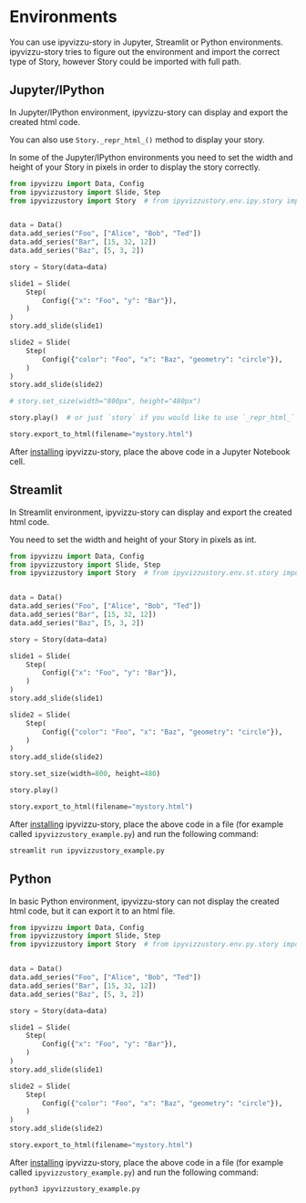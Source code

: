 # Environments

You can use ipyvizzu-story in Jupyter, Streamlit or Python environments. ipyvizzu-story tries to figure out the environment and import the correct type of Story, however Story could be imported with full path.

## Jupyter/IPython

In Jupyter/IPython environment, ipyvizzu-story can display and export the created html code.

You can also use `Story._repr_html_()` method to display your story.

In some of the Jupyter/IPython environments you need to set the width and height of your Story in pixels in order to display the story correctly.

```python
from ipyvizzu import Data, Config
from ipyvizzustory import Slide, Step
from ipyvizzustory import Story  # from ipyvizzustory.env.ipy.story import Story


data = Data()
data.add_series("Foo", ["Alice", "Bob", "Ted"])
data.add_series("Bar", [15, 32, 12])
data.add_series("Baz", [5, 3, 2])

story = Story(data=data)

slide1 = Slide(
    Step(
        Config({"x": "Foo", "y": "Bar"}),
    )
)
story.add_slide(slide1)

slide2 = Slide(
    Step(
        Config({"color": "Foo", "x": "Baz", "geometry": "circle"}),
    )
)
story.add_slide(slide2)

# story.set_size(width="800px", height="480px")

story.play()  # or just `story` if you would like to use `_repr_html_`

story.export_to_html(filename="mystory.html")
```

After [installing](installation.html) ipyvizzu-story,
place the above code in a Jupyter Notebook cell.

## Streamlit

In Streamlit environment, ipyvizzu-story can display and export the created html code.

You need to set the width and height of your Story in pixels as int.

```python
from ipyvizzu import Data, Config
from ipyvizzustory import Slide, Step
from ipyvizzustory import Story  # from ipyvizzustory.env.st.story import Story


data = Data()
data.add_series("Foo", ["Alice", "Bob", "Ted"])
data.add_series("Bar", [15, 32, 12])
data.add_series("Baz", [5, 3, 2])

story = Story(data=data)

slide1 = Slide(
    Step(
        Config({"x": "Foo", "y": "Bar"}),
    )
)
story.add_slide(slide1)

slide2 = Slide(
    Step(
        Config({"color": "Foo", "x": "Baz", "geometry": "circle"}),
    )
)
story.add_slide(slide2)

story.set_size(width=800, height=480)

story.play()

story.export_to_html(filename="mystory.html")
```

After [installing](installation.html) ipyvizzu-story,
place the above code in a file (for example called `ipyvizzustory_example.py`) and run the following command:

```sh
streamlit run ipyvizzustory_example.py
```

## Python

In basic Python environment, ipyvizzu-story can not display the created html code, but it can export it to an html file.

```python
from ipyvizzu import Data, Config
from ipyvizzustory import Slide, Step
from ipyvizzustory import Story  # from ipyvizzustory.env.py.story import Story


data = Data()
data.add_series("Foo", ["Alice", "Bob", "Ted"])
data.add_series("Bar", [15, 32, 12])
data.add_series("Baz", [5, 3, 2])

story = Story(data=data)

slide1 = Slide(
    Step(
        Config({"x": "Foo", "y": "Bar"}),
    )
)
story.add_slide(slide1)

slide2 = Slide(
    Step(
        Config({"color": "Foo", "x": "Baz", "geometry": "circle"}),
    )
)
story.add_slide(slide2)

story.export_to_html(filename="mystory.html")
```

After [installing](installation.html) ipyvizzu-story,
place the above code in a file (for example called `ipyvizzustory_example.py`) and run the following command:

```sh
python3 ipyvizzustory_example.py
```
